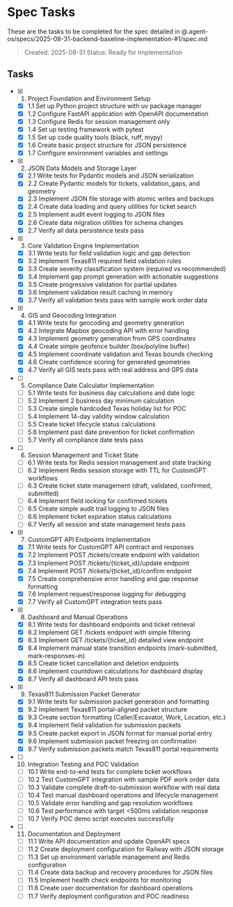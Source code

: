 # Spec Tasks

These are the tasks to be completed for the spec detailed in @.agent-os/specs/2025-08-31-backend-baseline-implementation-#1/spec.md

> Created: 2025-08-31
> Status: Ready for Implementation

## Tasks

- [x] 1. Project Foundation and Environment Setup
  - [x] 1.1 Set up Python project structure with uv package manager
  - [x] 1.2 Configure FastAPI application with OpenAPI documentation
  - [x] 1.3 Configure Redis for session management only
  - [x] 1.4 Set up testing framework with pytest
  - [x] 1.5 Set up code quality tools (black, ruff, mypy)
  - [x] 1.6 Create basic project structure for JSON persistence
  - [x] 1.7 Configure environment variables and settings

- [x] 2. JSON Data Models and Storage Layer
  - [x] 2.1 Write tests for Pydantic models and JSON serialization
  - [x] 2.2 Create Pydantic models for tickets, validation_gaps, and geometry
  - [x] 2.3 Implement JSON file storage with atomic writes and backups
  - [x] 2.4 Create data loading and query utilities for ticket search
  - [x] 2.5 Implement audit event logging to JSON files
  - [x] 2.6 Create data migration utilities for schema changes
  - [x] 2.7 Verify all data persistence tests pass

- [x] 3. Core Validation Engine Implementation
  - [x] 3.1 Write tests for field validation logic and gap detection
  - [x] 3.2 Implement Texas811 required field validation rules
  - [x] 3.3 Create severity classification system (required vs recommended)
  - [x] 3.4 Implement gap prompt generation with actionable suggestions
  - [x] 3.5 Create progressive validation for partial updates
  - [x] 3.6 Implement validation result caching in memory
  - [x] 3.7 Verify all validation tests pass with sample work order data

- [x] 4. GIS and Geocoding Integration
  - [x] 4.1 Write tests for geocoding and geometry generation
  - [x] 4.2 Integrate Mapbox geocoding API with error handling
  - [x] 4.3 Implement geometry generation from GPS coordinates
  - [x] 4.4 Create simple geofence builder (box/polyline buffer)
  - [x] 4.5 Implement coordinate validation and Texas bounds checking
  - [x] 4.6 Create confidence scoring for generated geometries
  - [x] 4.7 Verify all GIS tests pass with real address and GPS data

- [ ] 5. Compliance Date Calculator Implementation
  - [ ] 5.1 Write tests for business day calculations and date logic
  - [ ] 5.2 Implement 2 business day minimum calculation
  - [ ] 5.3 Create simple hardcoded Texas holiday list for POC
  - [ ] 5.4 Implement 14-day validity window calculation
  - [ ] 5.5 Create ticket lifecycle status calculations
  - [ ] 5.6 Implement past date prevention for ticket confirmation
  - [ ] 5.7 Verify all compliance date tests pass

- [ ] 6. Session Management and Ticket State
  - [ ] 6.1 Write tests for Redis session management and state tracking
  - [ ] 6.2 Implement Redis session storage with TTL for CustomGPT workflows
  - [ ] 6.3 Create ticket state management (draft, validated, confirmed, submitted)
  - [ ] 6.4 Implement field locking for confirmed tickets
  - [ ] 6.5 Create simple audit trail logging to JSON files
  - [ ] 6.6 Implement ticket expiration status calculations
  - [ ] 6.7 Verify all session and state management tests pass

- [x] 7. CustomGPT API Endpoints Implementation
  - [x] 7.1 Write tests for CustomGPT API contract and responses
  - [x] 7.2 Implement POST /tickets/create endpoint with validation
  - [x] 7.3 Implement POST /tickets/{ticket_id}/update endpoint
  - [x] 7.4 Implement POST /tickets/{ticket_id}/confirm endpoint
  - [x] 7.5 Create comprehensive error handling and gap response formatting
  - [x] 7.6 Implement request/response logging for debugging
  - [x] 7.7 Verify all CustomGPT integration tests pass

- [x] 8. Dashboard and Manual Operations
  - [x] 8.1 Write tests for dashboard endpoints and ticket retrieval
  - [x] 8.2 Implement GET /tickets endpoint with simple filtering
  - [x] 8.3 Implement GET /tickets/{ticket_id} detailed view endpoint
  - [x] 8.4 Implement manual state transition endpoints (mark-submitted, mark-responses-in)
  - [x] 8.5 Create ticket cancellation and deletion endpoints
  - [x] 8.6 Implement countdown calculations for dashboard display
  - [x] 8.7 Verify all dashboard API tests pass

- [x] 9. Texas811 Submission Packet Generator
  - [x] 9.1 Write tests for submission packet generation and formatting
  - [x] 9.2 Implement Texas811 portal-aligned packet structure
  - [x] 9.3 Create section formatting (Caller/Excavator, Work, Location, etc.)
  - [x] 9.4 Implement field validation for submission packets
  - [x] 9.5 Create packet export in JSON format for manual portal entry
  - [x] 9.6 Implement submission packet freezing on confirmation
  - [x] 9.7 Verify submission packets match Texas811 portal requirements

- [ ] 10. Integration Testing and POC Validation
  - [ ] 10.1 Write end-to-end tests for complete ticket workflows
  - [ ] 10.2 Test CustomGPT integration with sample PDF work order data
  - [ ] 10.3 Validate complete draft-to-submission workflow with real data
  - [ ] 10.4 Test manual dashboard operations and lifecycle management
  - [ ] 10.5 Validate error handling and gap resolution workflows
  - [ ] 10.6 Test performance with target <500ms validation response
  - [ ] 10.7 Verify POC demo script executes successfully

- [ ] 11. Documentation and Deployment
  - [ ] 11.1 Write API documentation and update OpenAPI specs
  - [ ] 11.2 Create deployment configuration for Railway with JSON storage
  - [ ] 11.3 Set up environment variable management and Redis configuration
  - [ ] 11.4 Create data backup and recovery procedures for JSON files
  - [ ] 11.5 Implement health check endpoints for monitoring
  - [ ] 11.6 Create user documentation for dashboard operations
  - [ ] 11.7 Verify deployment configuration and POC readiness
